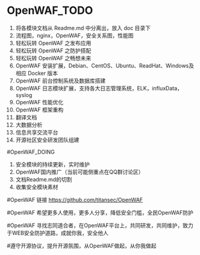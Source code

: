 # OpenWAF_TODO
1.  将各模块文档从 Readme.md 中分离出，放入 doc 目录下
2.  流程图，nginx，OpenWAF，安全关系图，性能图
3.  轻松玩转 OpenWAF 之发布应用
4.  轻松玩转 OpenWAF 之防护搭配
5.  轻松玩转 OpenWAF 之畅想未来
6.  OpenWAF 安装扩展，Debian、CentOS、Ubuntu、ReadHat、Windows及相应 Docker 版本
7.  OpenWAF 前台控制系统及数据库搭建
8.  OpenWAF 日志模块扩展，支持各大日志管理系统，ELK，influxData，syslog
9.  OpenWAF 性能优化
10. OpenWAF 框架重构
11. 翻译文档
12. 大数据分析
13. 信息共享交流平台
14. 开源社区安全研发团队组建

#OpenWAF_DOING
1. 安全模块的持续更新，实时维护
2. OpenWAF国内推广（当前可能侧重点在QQ群讨论区）
3. 文档Readme.md的切割
4. 收集安全模块素材

#OpenWAF 链接 https://github.com/titansec/OpenWAF

#OpenWAF 希望更多人使用，更多人分享，降低安全门槛，全民OpenWAF防护

#OpenWAF 寻找志同道合者，在OpenWAF平台上，共同研发，共同维护，致力于WEB安全防护道路，成就你我，安全他人

#遵守开源协议，提升开源氛围，从OpenWAF做起，从你我做起

